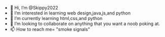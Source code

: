 - 👋 Hi, I’m @Skippy2022
- 👀 I’m interested in learning web design,java,js,and python
- 🌱 I’m currently learning html,css,and python
- 💞️ I’m looking to collaborate on anything that you want a noob poking at.
- 📫 How to reach me= "smoke signals"

<!---
Skippy2022/Skippy2022 is a ✨ special ✨ repository because its `README.md` (this file) appears on your GitHub profile.
You can click the Preview link to take a look at your changes.
--->
